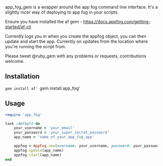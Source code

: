 app_fog_gem is a wrapper around the app fog command line interface. It's a slightly nicer way of deploying to app fog in your scripts.

Ensure you have installed the af gem - https://docs.appfog.com/getting-started/af-cli

Currently logs you in when you create the appfog object, you can then update and start the app. Currently on updates from the location where you're running the script from.

Please tweet @ruby_gem with any problems or requests, contributions welcome.

## Installation
`gem install af'
`gem install app_fog' 

## Usage

	
``` ruby
require 'app_fog'

task :default do
	your_username = 'your_email'
	your_password = 'your_super_secret_password'
	app_name = 'name_of_your_app_fog_app'

	appfog = AppFog.new(username: your_username, password: your_password)
	appfog.update(app_name)
	appfog.start(app_name)
end
```
